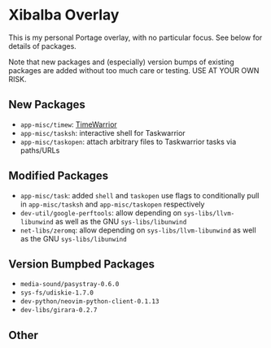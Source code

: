 # Xibalba Overlay

This is my personal Portage overlay, with no particular focus. See below for details of packages.

Note that new packages and (especially) version bumps of existing packages are added without too much care or testing. USE AT YOUR OWN RISK.

## New Packages
* `app-misc/timew`: [TimeWarrior](https://timewarrior.net)
* `app-misc/tasksh`: interactive shell for Taskwarrior
* `app-misc/taskopen`: attach arbitrary files to Taskwarrior tasks via paths/URLs

## Modified Packages
* `app-misc/task`: added `shell` and `taskopen` use flags to conditionally pull in `app-misc/tasksh` and `app-misc/taskopen` respectively
* `dev-util/google-perftools`: allow depending on `sys-libs/llvm-libunwind` as well as the GNU `sys-libs/libunwind`
* `net-libs/zeromq`: allow depending on `sys-libs/llvm-libunwind` as well as the GNU `sys-libs/libunwind`

## Version Bumpbed Packages
* `media-sound/pasystray-0.6.0`
* `sys-fs/udiskie-1.7.0`
* `dev-python/neovim-python-client-0.1.13`
* `dev-libs/girara-0.2.7`

## Other
